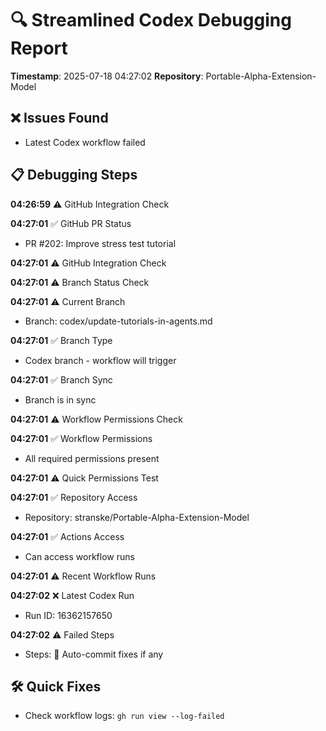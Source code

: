 # 🔍 Streamlined Codex Debugging Report

**Timestamp**: 2025-07-18 04:27:02
**Repository**: Portable-Alpha-Extension-Model

## ❌ Issues Found
- Latest Codex workflow failed

## 📋 Debugging Steps
**04:26:59** ⚠️ GitHub Integration Check

**04:27:01** ✅ GitHub PR Status
  - PR #202: Improve stress test tutorial

**04:27:01** ⚠️ GitHub Integration Check

**04:27:01** ⚠️ Branch Status Check

**04:27:01** ⚠️ Current Branch
  - Branch: codex/update-tutorials-in-agents.md

**04:27:01** ✅ Branch Type
  - Codex branch - workflow will trigger

**04:27:01** ✅ Branch Sync
  - Branch is in sync

**04:27:01** ⚠️ Workflow Permissions Check

**04:27:01** ✅ Workflow Permissions
  - All required permissions present

**04:27:01** ⚠️ Quick Permissions Test

**04:27:01** ✅ Repository Access
  - Repository: stranske/Portable-Alpha-Extension-Model

**04:27:01** ✅ Actions Access
  - Can access workflow runs

**04:27:01** ⚠️ Recent Workflow Runs

**04:27:02** ❌ Latest Codex Run
  - Run ID: 16362157650

**04:27:02** ⚠️ Failed Steps
  - Steps: 🤖 Auto-commit fixes if any

## 🛠️ Quick Fixes
- Check workflow logs: `gh run view --log-failed`

